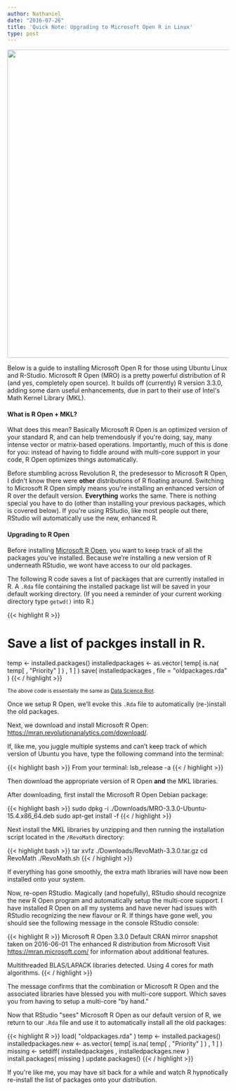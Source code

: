 ```yaml
---
author: Nathaniel
date: "2016-07-26"
title: 'Quick Note: Upgrading to Microsoft Open R in Linux'
type: post
---
```


<img src = "{{ site.baseurl }}/assets/firstwheelie.jpg" width = "700px" >


Below is a guide to installing Microsoft Open R for those using Ubuntu Linux and R-Studio. Microsoft R Open (MRO) is a pretty powerful distribution of R (and yes, completely open source). It builds off (currently) R version 3.3.0, adding some darn useful enhancements, due in part to their use of Intel's Math Kernel Library (MKL). 

<h4>What is R Open + MKL?</h4>

What does this mean? Basically Microsoft R Open is an optimized version of your standard R, and can help tremendously if you're doing, say, many intense vector or matrix-based operations. Importantly, much of this is done for you: instead of having to fiddle around with multi-core support in your code, R Open optimizes things automatically.

Before stumbling across Revolution R, the predesessor to Microsoft R Open, I didn't know there were <strong>other</strong> distributions of R floating around. Switching to Microsoft R Open simply means you're installing an enhanced version of R over the default version. <strong>Everything</strong> works the same. There is nothing special you have to do (other than installing your previous packages, which is covered below). If you're using RStudio, like most people out there, RStudio will automatically use the new, enhanced R.

<h4>Upgrading to R Open</h4>

Before installing <a href="https://mran.revolutionanalytics.com/open/
">Microsoft R Open</a>, you want to keep track of all the packages you’ve installed. Because we’re installing a new version of R underneath RStudio, we wont have access to our old packages.

The following R code saves a list of packages that are currently installed in R. A <code>.Rda</code> file containing the installed package list will be saved in your default working directory. (If you need a reminder of your current working directory type <code>getwd()</code> into R.)

{{< highlight R >}}
# Save a list of packges install in R.
temp <- installed.packages()
installedpackages <- as.vector( temp[ is.na( temp[ , "Priority" ] ) , 1 ] )
save( installedpackages , file = "oldpackages.rda" )
{{< / highlight >}}

<small>
The above code is essentially the same as <a href="https://www.datascienceriot.com/how-to-upgrade-r-without-losing-your-packages/kris/">Data Science Riot</a>.
</small>

Once we setup R Open, we’ll evoke this <code>.Rda</code> file to automatically (re-)install the old packages.

Next, we download and install Microsoft R Open: <a href="https://mran.revolutionanalytics.com/download/#download">https://mran.revolutionanalytics.com/download/</a>. 

If, like me, you juggle multiple systems and can’t keep track of which version of Ubuntu you have, type the following command into the terminal:

{{< highlight bash >}}
From your terminal:
lsb_release -a
{{< / highlight >}}

Then download the appropriate version of R Open <strong>and</strong> the MKL libraries.

After downloading, first install the Microsoft R Open Debian package:

{{< highlight bash >}}
sudo dpkg -i ./Downloads/MRO-3.3.0-Ubuntu-15.4.x86_64.deb
sudo apt-get install -f
{{< / highlight >}}

Next install the MKL libraries by unzipping and then running the installation script located in the <code>/RevoMath</code> directory:

{{< highlight bash >}}
tar xvfz ./Downloads/RevoMath-3.3.0.tar.gz
cd RevoMath
./RevoMath.sh
{{< / highlight >}}

If everything has gone smoothly, the extra math libraries will have now been installed onto your system.

Now, re-open RStudio. Magically (and hopefully), RStudio should recognize the new R Open program and automatically setup the multi-core support. I have installed R Open on all my systems and have never had issues with RStudio recognizing the new flavour or R. If things have gone well, you should see the following message in the console RStudio console:

{{< highlight R >}}
Microsoft R Open 3.3.0
Default CRAN mirror snapshot taken on 2016-06-01
The enhanced R distribution from Microsoft
Visit https://mran.microsoft.com/ for information
about additional features.

Multithreaded BLAS/LAPACK libraries detected. Using 4 cores for math algorithms.
{{< / highlight >}}

The message confirms that the combination or Microsoft R Open and the associated libraries have blessed you with multi-core support. Which saves you from having to setup a multi-core "by hand."

Now that RStudio "sees" Microsoft R Open as our default version of R, we return to our <code>.Rda</code> file and use it to automatically install all the old packages:

{{< highlight R >}}
load( "oldpackages.rda" )
temp <- installed.packages()
installedpackages.new <- as.vector( temp[ is.na( temp[ , "Priority" ] ) , 1 ] )
missing <- setdiff( installedpackages , installedpackages.new )
install.packages( missing )
update.packages()
{{< / highlight >}}


If you're like me, you may have sit back for a while and watch R hypnotically re-install the list of packages onto your distribution.
